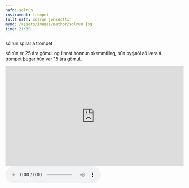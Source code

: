```yaml
---
nafn: solrun
instrument: trompet
fullt nafn: solrun jonsdottir
mynd: /assets/images/author/solrun.jpg
time: 21:30
---
```

sólrun spilar á trompet

sólrún er 25 ára gömul og finnst hönnun skemmtileg, hún byrjaði að læra á trompet þegar hún var 15 ára gömul.

<iframe width="560" height="315" src="https://www.youtube.com/embed/h71NBBbOjmw" frameborder="0" allow="accelerometer; autoplay; encrypted-media; gyroscope; picture-in-picture" allowfullscreen></iframe>

<body>
    <audio controls>
        <source src="/assets/themalog/jojo" type="audio/mpeg">
    </audio>
</body>